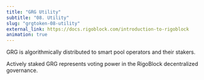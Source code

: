 ```yaml
---
title: "GRG Utility"
subtitle: "08. Utility"
slug: "grgtoken-08-utility"
external_link: https://docs.rigoblock.com/introduction-to-rigoblock
animation: true
---
```


GRG is algorithmically distributed to smart pool operators and their stakers.

Actively staked GRG represents voting power in the RigoBlock decentralized governance.
